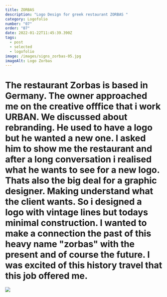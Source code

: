 ```yaml
---
title: ZORBAS
description: "Logo Design for greek restaurant ZORBAS "
category: Logofolio
number: "07"
order: "07"
date: 2022-01-22T11:45:39.390Z
tags:
  - post
  - selected
  - logofolio
image: /images/signs_zorbas-05.jpg
imageAlt: Logo Zorbas
---
```

# The restaurant Zorbas is based in Germany. The owner approached me on the creative offfice that i work URBAN. We discussed about rebranding. He used to have a logo but he wanted a new one. I asked him to show me the restaurant and after a long conversation i realised what he wants to see for a new logo. Thats also the big deal for a graphic designer. Making understand what the client wants. So i designed a logo with vintage lines but todays minimal construction. I wanted to make a connection the past of this heavy name "zorbas" with the present and of course the future. I was excited of this history travel that this job offered me. 

![](/images/signs_zorbas-01.jpg)

![]()